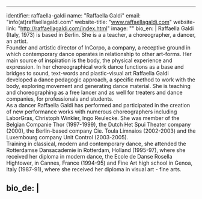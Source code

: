 ---
identifier: raffaella-galdi
name: "Raffaella Galdi"
email: "info(at)raffaellagaldi.com"
website-title: "www.raffaellagaldi.com"
website-link: "http://raffaellagaldi.com/index.html"
image: ""
bio_en: |
  Raffaella Galdi (Italy, 1973) is based in Berlin.
  She is a a teacher, a choreographer, a dancer, an artist.  
  Founder and artistic director of InCorpo, a company, a receptive ground in which contemporary dance operates in relationship to other art-forms. Her main source of inspiration is the body, the physical experience and expression. In her choreographical work dance functions as a base and bridges to sound, text-words and plastic-visual art
  Raffaella Galdi developed a dance pedagogic approach, a specific method to work with the body, exploring movement and generating dance material. 
  She is teaching and choreographing as a free lancer and as well for treaters and dance companies, for professionals and students.  
  As a dancer Raffaella Galdi has performed and participated in the creation of new performance works with numerous choreographers including LaborGras, Christoph Winkler, Ingo Reulecke. She was member of the Belgian Companie Thor (1997-1999), the Dutch Het Spui Theater company (2000), the Berlin-based company Cie. Toula Limnaios (2002-2003) and the Luxembourg company Unit Control (2003-2005).  
  Training in classical, modern and contemporary dance, she attended the Rotterdamse Dansacademie in Rotterdam, Holland (1995-97), where she received her diploma in modern dance, the Ecole de Danse Rosella Hightower, in Cannes, France (1994-95) and Fine Art high school in Genoa, Italy (1987-91), where she received her diploma in visual art - fine arts.

 
bio_de: |
  ---
